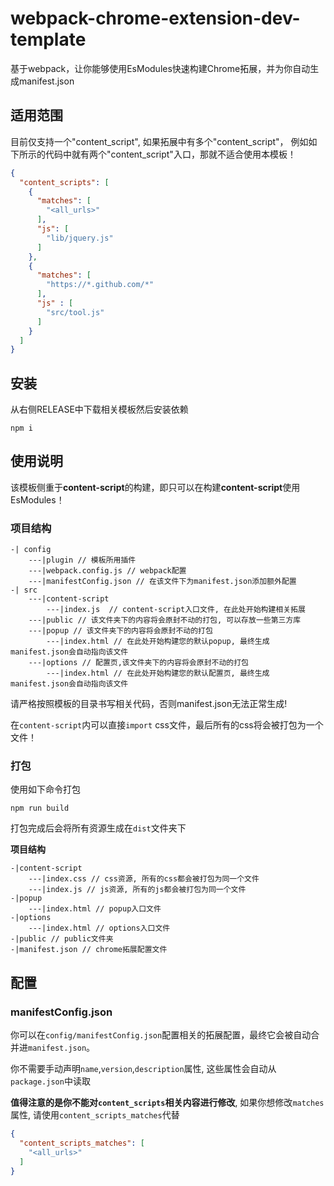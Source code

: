 # webpack-chrome-extension-dev-template

基于webpack，让你能够使用EsModules快速构建Chrome拓展，并为你自动生成manifest.json

## 适用范围

目前仅支持一个"content_script", 如果拓展中有多个"content_script"，
例如如下所示的代码中就有两个"content_script"入口，那就不适合使用本模板！
```json
{
  "content_scripts": [
    {
      "matches": [
        "<all_urls>"
      ],
      "js": [
        "lib/jquery.js"
      ]
    },
    {
      "matches": [
        "https://*.github.com/*"
      ],
      "js" : [
        "src/tool.js"
      ]
    }
  ]
}
```

## 安装

从右侧RELEASE中下载相关模板然后安装依赖
```shell
npm i
```

## 使用说明

该模板侧重于**content-script**的构建，即只可以在构建**content-script**使用EsModules！

### 项目结构
```text
-| config
    ---|plugin // 模板所用插件
    ---|webpack.config.js // webpack配置
    ---|manifestConfig.json // 在该文件下为manifest.json添加额外配置
-| src
    ---|content-script
        ---|index.js  // content-script入口文件, 在此处开始构建相关拓展
    ---|public // 该文件夹下的内容将会原封不动的打包, 可以存放一些第三方库
    ---|popup // 该文件夹下的内容将会原封不动的打包
        ---|index.html // 在此处开始构建您的默认popup, 最终生成manifest.json会自动指向该文件
    ---|options // 配置页,该文件夹下的内容将会原封不动的打包
        ---|index.html // 在此处开始构建您的默认配置页, 最终生成manifest.json会自动指向该文件
```
请严格按照模板的目录书写相关代码，否则manifest.json无法正常生成!

在`content-script`内可以直接`import` css文件，最后所有的css将会被打包为一个文件！

### 打包
使用如下命令打包
```shell
npm run build
```
打包完成后会将所有资源生成在`dist`文件夹下

**项目结构**
```text
-|content-script
    ---|index.css // css资源, 所有的css都会被打包为同一个文件
    ---|index.js // js资源, 所有的js都会被打包为同一个文件
-|popup
    ---|index.html // popup入口文件
-|options
    ---|index.html // options入口文件
-|public // public文件夹
-|manifest.json // chrome拓展配置文件
```

## 配置

### manifestConfig.json
你可以在`config/manifestConfig.json`配置相关的拓展配置，最终它会被自动合并进`manifest.json`。

你不需要手动声明`name`,`version`,`description`属性, 这些属性会自动从`package.json`中读取

**值得注意的是你不能对`content_scripts`相关内容进行修改**, 如果你想修改`matches`属性, 
请使用`content_scripts_matches`代替
```json
{
  "content_scripts_matches": [
    "<all_urls>"
  ]
}
```
